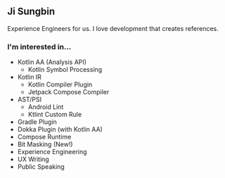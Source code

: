 ## Ji Sungbin

Experience Engineers for us. I love development that creates references.

### I'm interested in...

- Kotlin AA (Analysis API)
  - Kotlin Symbol Processing
- Kotlin IR
  - Kotlin Compiler Plugin
  - Jetpack Compose Compiler
- AST/PSI
  - Android Lint
  - Ktlint Custom Rule
- Gradle Plugin
- Dokka Plugin (with Kotlin AA)
- Compose Runtime
- Bit Masking (New!)
- Experience Engineering
- UX Writing
- Public Speaking
